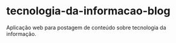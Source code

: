 # tecnologia-da-informacao-blog
Aplicação web para postagem de conteúdo sobre tecnologia da informação.

